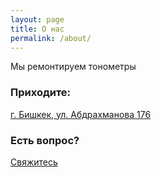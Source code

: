 ```yaml
---
layout: page
title: О нас
permalink: /about/
---
```


Мы ремонтируем тонометры

### Приходите:

[г. Бишкек, ул. Абдрахманова 176](https://tonometer.github.io/address/)

### Есть вопрос?

[Свяжитесь](https://tonometer.github.io/contacts/)
